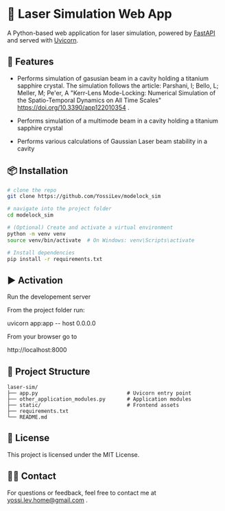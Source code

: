 # 🔦 Laser Simulation Web App

A Python-based web application for laser simulation, powered by [FastAPI](https://fastapi.tiangolo.com/) and served with [Uvicorn](https://www.uvicorn.org/).

## 🚀 Features

- Performs simulation of gasusian beam in a cavity holding a titanium sapphire crystal. The simulation
follows the article: Parshani, I; Bello, L; Meller, M; Pe'er, A "Kerr-Lens Mode-Locking: Numerical Simulation 
of the Spatio-Temporal Dynamics on All Time Scales" https://doi.org/10.3390/app122010354 .

- Performs simulation of a multimode beam in a cavity holding a titanium sapphire crystal

- Performs various calculations of Gaussian Laser beam stability in a cavity

## 📦 Installation

```bash
# clone the repo
git clone https://github.com/YossiLev/modelock_sim

# navigate into the project folder
cd modelock_sim

# (Optional) Create and activate a virtual environment
python -m venv venv
source venv/bin/activate  # On Windows: venv\Scripts\activate

# Install dependencies
pip install -r requirements.txt
```

## ▶️ Activation
Run the developement server

From the project folder run:

uvicorn app:app -- host 0.0.0.0

From your browser go to

http://localhost:8000


## 📁 Project Structure
```
laser-sim/
├── app.py                             # Uvicorn entry point
├── other_application_modules.py       # Application modules
├── static/                            # Frontend assets
├── requirements.txt
└── README.md
```

## 📄 License
This project is licensed under the MIT License.

## 🙋‍♂️ Contact
For questions or feedback, feel free to contact me at yossi.lev.home@gmail.com .